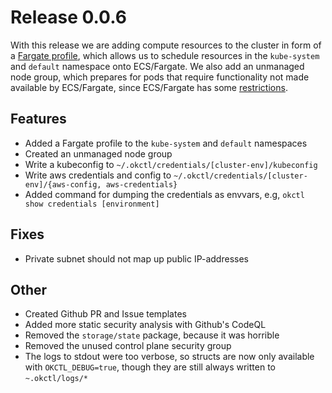 # Release 0.0.6

With this release we are adding compute resources to the cluster in form of a [Fargate profile](https://docs.aws.amazon.com/eks/latest/userguide/fargate-profile.html), which allows us to schedule resources in the `kube-system` and `default` namespace onto ECS/Fargate. We also add an unmanaged node group, which prepares for pods that require functionality not made available by ECS/Fargate, since ECS/Fargate has some [restrictions](https://docs.aws.amazon.com/eks/latest/userguide/fargate.html).

## Features

- Added a Fargate profile to the `kube-system` and `default` namespaces
- Created an unmanaged node group
- Write a kubeconfig to `~/.okctl/credentials/[cluster-env]/kubeconfig`
- Write aws credentials and config to `~/.okctl/credentials/[cluster-env]/{aws-config, aws-credentials}`
- Added command for dumping the credentials as envvars, e.g, `okctl show credentials [environment]`

## Fixes

- Private subnet should not map up public IP-addresses

## Other

- Created Github PR and Issue templates
- Added more static security analysis with Github's CodeQL
- Removed the `storage/state` package, because it was horrible
- Removed the unused control plane security group
- The logs to stdout were too verbose, so structs are now only available with `OKCTL_DEBUG=true`, though they are still always written to `~.okctl/logs/*`
